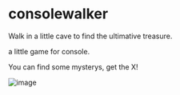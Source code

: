 # consolewalker

Walk in a little cave to find the ultimative treasure. 

a little game for console. 

You can find some mysterys, get the X! 

![image](https://github.com/Pondworth/consolewalker/assets/77885877/4ecb7c85-5d98-4a76-b5a3-c66c13e96c44)
